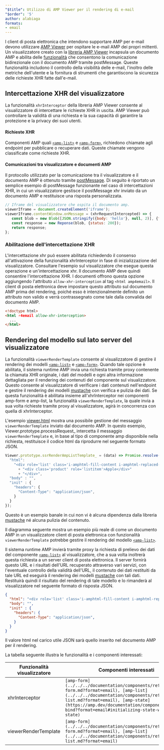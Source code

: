 ```yaml
---
"$title": Utilizzo di AMP Viewer per il rendering di e-mail
"$order": '5'
author: alabiaga
formats:
- email
---
```


I client di posta elettronica che intendono supportare AMP per e-mail devono utilizzare [AMP Viewer](https://github.com/ampproject/amphtml/blob/master/extensions/amp-viewer-integration/integrating-viewer-with-amp-doc-guide.md) per ospitare le e-mail AMP dei propri mittenti. Un visualizzatore creato con la [libreria AMP Viewer](https://github.com/ampproject/amphtml/tree/master/extensions/amp-viewer-integration) incapsula un documento AMP e abilita delle [funzionalità](https://github.com/ampproject/amphtml/blob/master/extensions/amp-viewer-integration/CAPABILITIES.md) che consentono la comunicazione bidirezionale con il documento AMP tramite postMessage. Queste funzionalità includono il controllo della visibilità delle e-mail, l'inoltro delle metriche dell'utente e la fornitura di strumenti che garantiscono la sicurezza delle richieste XHR fatte dall'e-mail.

## Intercettazione XHR del visualizzatore

La funzionalità `xhrInterceptor` della libreria AMP Viewer consente al visualizzatore di intercettare le richieste XHR in uscita. AMP Viewer può controllare la validità di una richiesta e la sua capacità di garantire la protezione e la privacy dei suoi utenti.

#### Richieste XHR

Componenti AMP quali [`<amp-list>`](../../../documentation/components/reference/amp-list.md?format=email) e [`<amp-form>`](../../../documentation/components/reference/amp-form.md?format=email), richiedono chiamate agli endpoint per pubblicare o recuperare dati. Queste chiamate vengono classificate come richieste XHR.

#### Comunicazioni tra visualizzatore e documenti AMP

Il protocollo utilizzato per la comunicazione tra il visualizzatore e il documento AMP è ottenuto tramite [postMessage](https://developer.mozilla.org/en-US/docs/Web/API/Window/postMessage). Di seguito è riportato un semplice esempio di postMessage funzionante nel caso di intercettazioni XHR, in cui un visualizzatore gestisce il postMessage xhr inviato da un documento AMP e restituisce una risposta personalizzata.

```js
// Iframe del visualizzatore che ospita il documento amp.
viewerIframe = document.createElement('iframe');
viewerIframe.contentWindow.onMessage = (xhrRequestIntercepted) => {
   const blob = new Blob([JSON.stringify({body: 'hello'}, null, 2)], {type: 'application/json'});
   const response = new Reponse(blob, {status: 200});
   return response;
};
```

### Abilitazione dell'intercettazione XHR

L'intercettazione xhr può essere abilitata richiedendo il consenso all'attivazione della funzionalità xhrInterceptor in fase di inizializzazione del visualizzatore. Consultare l'esempio sul visualizzatore che esegue questa operazione e un'intercettazione xhr. Il documento AMP deve quindi consentire l'intercettazione XHR. I documenti offrono questa opzione aggiungendo l'attributo `allow-xhr-interception` al tag `<html amp4email>`. Il client di posta elettronica deve impostare questo attributo sul documento AMP prima del rendering, poiché esso è intenzionalmente definito un attributo non valido e verrà contrassegnato come tale dalla convalida del documento AMP.

```html
<!doctype html>
<html ⚡4email allow-xhr-interception>
  ...
</html>
```

## Rendering del modello sul lato server del visualizzatore

La funzionalità `viewerRenderTemplate` consente al visualizzatore di gestire il rendering dei modelli [`<amp-list>`](../../../documentation/components/reference/amp-list.md?format=email) e [`<amp-form>`](../../../documentation/components/reference/amp-form.md?format=email). Quando tale opzione è abilitata, il sistema runtime AMP invia una richiesta tramite proxy contenente la chiamata XHR originale, i dati del modelli e ogni altra informazione dettagliata per il rendering dei contenuti del componente sul visualizzatore. Questo consente al visualizzatore di verificare i dati contenuti nell'endpoint e gestire il rendering dei modelli [mustache](https://mustache.github.io/) con verifica e pulizia dei dati. Se questa funzionalità è abilitata insieme all'xhrInterceptor nei componenti amp-form e amp-list, la funzionalità `viewerRenderTemplate`, la quale invia a sua volta richieste tramite proxy al visualizzatore, agirà in concorrenza con quella di xhrInterceptor.

L'esempio [viewer.html](https://github.com/ampproject/amphtml/blob/master/examples/viewer.html) mostra una possibile gestione del messaggio `viewerRenderTemplate` inviato dal documento AMP. In questo esempio, Viewer.prototype.processRequest_ intercetta il messaggio `viewerRenderTemplate` e, in base al tipo di componente amp disponibile nella richiesta, restituisce il codice html da riprodurre nel seguente formato JSON.

```js
Viewer.prototype.ssrRenderAmpListTemplate_ = (data) => Promise.resolve({
  "html":
    "<div role='list' class='i-amphtml-fill-content i-amphtml-replaced-content'>"
      + "<div class='product' role='listitem'>Apple</div>"
      + "</div>",
  "body" : "",
  "init" : {
    "headers": {
      "Content-Type": "application/json",
    }
  }
});
```

Questo è un esempio banale in cui non vi è alcuna dipendenza dalla libreria [mustache](https://mustache.github.io/) né alcuna pulizia del contenuto.

Il diagramma seguente mostra un esempio più reale di come un documento AMP in un visualizzatore client di posta elettronica con funzionalità `viewerRenderTemplate` potrebbe gestire il rendering del modello [`<amp-list>`](../../../documentation/components/reference/amp-list.md?format=email).

<amp-img alt="Viewer render template diagram" layout="responsive" width="372" height="279" src="/static/img/docs/viewer_render_template_diagram.png"></amp-img>

Il sistema runtime AMP invierà tramite proxy la richiesta di prelievo dei dati del componente [`<amp-list>`](../../../documentation/components/reference/amp-list.md?format=email) al visualizzatore, che a sua volta inoltrerà questa richiesta a un server client di posta elettronica. Il server fornirà questo URL e i risultati dell'URL recuperato attraverso vari servizi, con l'eventuale controllo della validità dell'URL, il contenuto dei dati restituiti da tale URL ed eseguirà il rendering dei modelli [mustache](https://mustache.github.io/) con tali dati. Restituirà quindi il risultato del rendering di tale modello e lo rimanderà al visualizzatore nel seguente formato di risposta JSON.

```json
{
  "html": "<div role='list' class='i-amphtml-fill-content i-amphtml-replaced-content'> <div class='product' role='listitem'>Elemento 1 elenco</div> <div class='product' role='listitem'>Elemento 2 elenco</div> </div>",
  "body": "",
  "init" : {
    "headers": {
      "Content-Type": "application/json",
    }
  }
}
```

Il valore html nel carico utile JSON sarà quello inserito nel documento AMP per il rendering.

La tabella seguente illustra le funzionalità e i componenti interessati:

<table>
  <thead>
    <tr>
      <th width="30%">Funzionalità visualizzatore</th>
      <th>Componenti interessati</th>
    </tr>
  </thead>
  <tbody>
    <tr>
      <td>xhrInterceptor</td>
      <td><code>[amp-form](../../../documentation/components/reference/amp-form.md?format=email), [amp-list](../../../documentation/components/reference/amp-list.md?format=email), [amp-state](https://amp.dev/documentation/components/amp-bind?format=email#initializing-state-with-amp-state)</code></td>
    </tr>
     <tr>
       <td>viewerRenderTemplate</td>
       <td><code>[amp-form](../../../documentation/components/reference/amp-form.md?format=email), [amp-list](../../../documentation/components/reference/amp-list.md?format=email)</code></td>
    </tr>
  </tbody>
</table>
